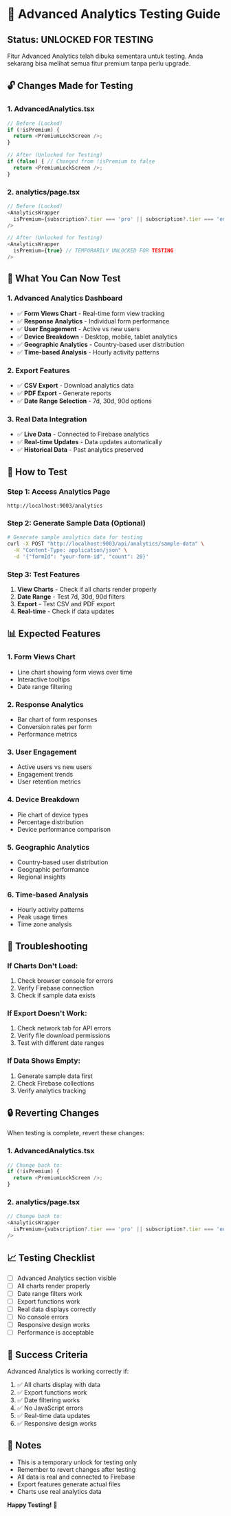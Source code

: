 # 🧪 Advanced Analytics Testing Guide

## Status: UNLOCKED FOR TESTING

Fitur Advanced Analytics telah dibuka sementara untuk testing. Anda sekarang bisa melihat semua fitur premium tanpa perlu upgrade.

## 🔓 Changes Made for Testing

### 1. **AdvancedAnalytics.tsx**
```typescript
// Before (Locked)
if (!isPremium) {
  return <PremiumLockScreen />;
}

// After (Unlocked for Testing)
if (false) { // Changed from !isPremium to false
  return <PremiumLockScreen />;
}
```

### 2. **analytics/page.tsx**
```typescript
// Before (Locked)
<AnalyticsWrapper 
  isPremium={subscription?.tier === 'pro' || subscription?.tier === 'enterprise'} 
/>

// After (Unlocked for Testing)
<AnalyticsWrapper 
  isPremium={true} // TEMPORARILY UNLOCKED FOR TESTING
/>
```

## 🎯 What You Can Now Test

### 1. **Advanced Analytics Dashboard**
- ✅ **Form Views Chart** - Real-time form view tracking
- ✅ **Response Analytics** - Individual form performance
- ✅ **User Engagement** - Active vs new users
- ✅ **Device Breakdown** - Desktop, mobile, tablet analytics
- ✅ **Geographic Analytics** - Country-based user distribution
- ✅ **Time-based Analysis** - Hourly activity patterns

### 2. **Export Features**
- ✅ **CSV Export** - Download analytics data
- ✅ **PDF Export** - Generate reports
- ✅ **Date Range Selection** - 7d, 30d, 90d options

### 3. **Real Data Integration**
- ✅ **Live Data** - Connected to Firebase analytics
- ✅ **Real-time Updates** - Data updates automatically
- ✅ **Historical Data** - Past analytics preserved

## 🧪 How to Test

### Step 1: Access Analytics Page
```
http://localhost:9003/analytics
```

### Step 2: Generate Sample Data (Optional)
```bash
# Generate sample analytics data for testing
curl -X POST "http://localhost:9003/api/analytics/sample-data" \
  -H "Content-Type: application/json" \
  -d '{"formId": "your-form-id", "count": 20}'
```

### Step 3: Test Features
1. **View Charts** - Check if all charts render properly
2. **Date Range** - Test 7d, 30d, 90d filters
3. **Export** - Test CSV and PDF export
4. **Real-time** - Check if data updates

## 📊 Expected Features

### 1. **Form Views Chart**
- Line chart showing form views over time
- Interactive tooltips
- Date range filtering

### 2. **Response Analytics**
- Bar chart of form responses
- Conversion rates per form
- Performance metrics

### 3. **User Engagement**
- Active users vs new users
- Engagement trends
- User retention metrics

### 4. **Device Breakdown**
- Pie chart of device types
- Percentage distribution
- Device performance comparison

### 5. **Geographic Analytics**
- Country-based user distribution
- Geographic performance
- Regional insights

### 6. **Time-based Analysis**
- Hourly activity patterns
- Peak usage times
- Time zone analysis

## 🔧 Troubleshooting

### If Charts Don't Load:
1. Check browser console for errors
2. Verify Firebase connection
3. Check if sample data exists

### If Export Doesn't Work:
1. Check network tab for API errors
2. Verify file download permissions
3. Test with different date ranges

### If Data Shows Empty:
1. Generate sample data first
2. Check Firebase collections
3. Verify analytics tracking

## 🔒 Reverting Changes

When testing is complete, revert these changes:

### 1. **AdvancedAnalytics.tsx**
```typescript
// Change back to:
if (!isPremium) {
  return <PremiumLockScreen />;
}
```

### 2. **analytics/page.tsx**
```typescript
// Change back to:
<AnalyticsWrapper 
  isPremium={subscription?.tier === 'pro' || subscription?.tier === 'enterprise'} 
/>
```

## 📈 Testing Checklist

- [ ] Advanced Analytics section visible
- [ ] All charts render properly
- [ ] Date range filters work
- [ ] Export functions work
- [ ] Real data displays correctly
- [ ] No console errors
- [ ] Responsive design works
- [ ] Performance is acceptable

## 🎉 Success Criteria

Advanced Analytics is working correctly if:
1. ✅ All charts display with data
2. ✅ Export functions work
3. ✅ Date filtering works
4. ✅ No JavaScript errors
5. ✅ Real-time data updates
6. ✅ Responsive design works

## 📝 Notes

- This is a temporary unlock for testing only
- Remember to revert changes after testing
- All data is real and connected to Firebase
- Export features generate actual files
- Charts use real analytics data

**Happy Testing!** 🚀
